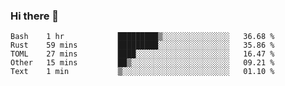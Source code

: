 ### Hi there 👋

<!--
**berkus/berkus** is a ✨ _special_ ✨ repository because its `README.md` (this file) appears on your GitHub profile.

Here are some ideas to get you started:

- 🔭 I’m currently working on ...
- 🌱 I’m currently learning ...
- 👯 I’m looking to collaborate on ...
- 🤔 I’m looking for help with ...
- 💬 Ask me about ...
- 📫 How to reach me: ...
- 😄 Pronouns: ...
- ⚡ Fun fact: ...
-->

<!--START_SECTION:waka-->
```text
Bash    1 hr            █████████▒░░░░░░░░░░░░░░░   36.68 % 
Rust    59 mins         █████████░░░░░░░░░░░░░░░░   35.86 % 
TOML    27 mins         ████░░░░░░░░░░░░░░░░░░░░░   16.47 % 
Other   15 mins         ██▒░░░░░░░░░░░░░░░░░░░░░░   09.21 % 
Text    1 min           ▒░░░░░░░░░░░░░░░░░░░░░░░░   01.10 % 
```
<!--END_SECTION:waka-->
